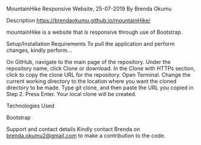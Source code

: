 

MountainHike Responsive Website, 25-07-2019 By Brenda Okumu

Description https://brendaokumu.github.io/mountainHike/

mountainHike is a website that is responsive through use of Bootstrap.

Setup/Installation Requirements To pull the application and perform changes, kindly perform...

On GitHub, navigate to the main page of the repository. Under the repository name, click Clone or download. In the Clone with HTTPs section, click to copy the clone URL for the repository. Open Terminal. Change the current working directory to the location where you want the cloned directory to be made. Type git clone, and then paste the URL you copied in Step 2. Press Enter. Your local clone will be created.

Technologies Used

Bootstrap

Support and contact details Kindly contact Brenda on brenda.okumu2@gmail.com to make a contribution to the code.
